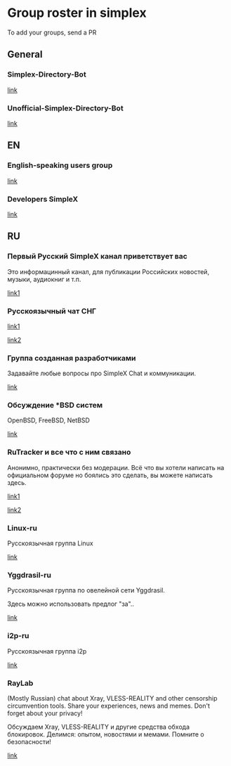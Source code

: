 # Group roster in simplex

To add your groups, send a PR

## General
### Simplex-Directory-Bot
[link](https://simplex/contact#/?v=1-4&smp=smp%3A%2F%2Fu2dS9sG8nMNURyZwqASV4yROM28Er0luVTx5X1CsMrU%3D%40smp4.simplex.im%2FeXSPwqTkKyDO3px4fLf1wx3MvPdjdLW3%23%2F%3Fv%3D1-2%26dh%3DMCowBQYDK2VuAyEAaiv6MkMH44L2TcYrt_CsX3ZvM11WgbMEUn0hkIKTOho%253D%26srv%3Do5vmywmrnaxalvz6wi3zicyftgio6psuvyniis6gco6bp6ekl4cqj4id.onion)

### Unofficial-Simplex-Directory-Bot
[link](https://simplex/contact#/?v=2-7&smp=smp%3A%2F%2FPQUV2eL0t7OStZOoAsPEV2QYWt4-xilbakvGUGOItUo%3D%40smp6.simplex.im%2FRHGkZZD2wvN7EOBmEjfA5XDNPJQtBfEo%23%2F%3Fv%3D1-3%26dh%3DMCowBQYDK2VuAyEA-pCxcyCBzjdZU9LvyRyPtzzt2uMUhIhfnBBAmo9VlDk%253D%26srv%3Dbylepyau3ty4czmn77q4fglvperknl4bi2eb2fdy2bh4jxtf32kf73yd.onion)

## EN
### English-speaking users group
[link](https://simplex.chat/contact#/?v=2-4&smp=smp%3A%2F%2FPQUV2eL0t7OStZOoAsPEV2QYWt4-xilbakvGUGOItUo%3D%40smp6.simplex.im%2Fos8FftfoV8zjb2T89fUEjJtF7y64p5av%23%2F%3Fv%3D1-2%26dh%3DMCowBQYDK2VuAyEAQqMgh0fw2lPhjn3PDIEfAKA_E0-gf8Hr8zzhYnDivRs%253D%26srv%3Dbylepyau3ty4czmn77q4fglvperknl4bi2eb2fdy2bh4jxtf32kf73yd.onion&data=%7B%22type%22%3A%22group%22%2C%22groupLinkId%22%3A%22lBPiveK2mjfUH43SN77R0w%3D%3D%22%7D)

### Developers SimpleX
[link](https://simplex.chat/contact#/?v=1-4&smp=smp%3A%2F%2FPQUV2eL0t7OStZOoAsPEV2QYWt4-xilbakvGUGOItUo%3D%40smp6.simplex.im%2FvYCRjIflKNMGYlfTkuHe4B40qSlQ0439%23%2F%3Fv%3D1-2%26dh%3DMCowBQYDK2VuAyEAHNdcqNbzXZhyMoSBjT2R0-Eb1EPaLyUg3KZjn-kmM1w%253D%26srv%3Dbylepyau3ty4czmn77q4fglvperknl4bi2eb2fdy2bh4jxtf32kf73yd.onion&data=%7B%22type%22%3A%22group%22%2C%22groupLinkId%22%3A%22PD20tcXjw7IpkkMCfR6HLA%3D%3D%22%7D)

## RU
### Первый Русский SimpleX канал приветствует вас

Это информацинный канал, для публикации Российских новостей, музыки, аудиокниг и т.п.

[link1](https://simplex.chat/contact#/?v=2-7&smp=smp%3A%2F%2Fu2dS9sG8nMNURyZwqASV4yROM28Er0luVTx5X1CsMrU%3D%40smp4.simplex.im%2FPspH59ug5rYywP-JOFxanIhHge-2F0h6%23%2F%3Fv%3D1-3%26dh%3DMCowBQYDK2VuAyEAINSmHlAedLcRpBo-YPyJvf3thxJW9-AW-6YE2WZObnQ%253D%26srv%3Do5vmywmrnaxalvz6wi3zicyftgio6psuvyniis6gco6bp6ekl4cqj4id.onion&data=%7B%22type%22%3A%22group%22%2C%22groupLinkId%22%3A%221HnhXsxrULbaCjvwbxgbZA%3D%3D%22%7D)

### Русскоязычный чат СНГ
[link1](https://simplex.chat/contact#/?v=2-5&smp=smp%3A%2F%2FPQUV2eL0t7OStZOoAsPEV2QYWt4-xilbakvGUGOItUo%3D%40smp6.simplex.im%2FnFzVBnHaA06ZDz6QBnDt0_97kf6TwIVN%23%2F%3Fv%3D1-2%26dh%3DMCowBQYDK2VuAyEAsCBe2DtqblanstD91bcb5BIublVt88QMX-oSF3Cwghk%253D%26srv%3Dbylepyau3ty4czmn77q4fglvperknl4bi2eb2fdy2bh4jxtf32kf73yd.onion&data=%7B%22type%22%3A%22group%22%2C%22groupLinkId%22%3A%22qT6uXeXPPTkr-UtME8HFeg%3D%3D%22%7D)

[link2](https://simplex.chat/contact#/?v=2-5&smp=smp%3A%2F%2Fhpq7_4gGJiilmz5Rf-CswuU5kZGkm_zOIooSw6yALRg%3D%40smp5.simplex.im%2Fv4cKchcc90GpdpAXQ9oMVv32BQ6cNeps%23%2F%3Fv%3D1-2%26dh%3DMCowBQYDK2VuAyEAcSTcL3L-EpUV6Z2U2OzzTDT1sjNeLWTvvvrVK8JDOUg%253D%26srv%3Djjbyvoemxysm7qxap7m5d5m35jzv5qq6gnlv7s4rsn7tdwwmuqciwpid.onion&data=%7B%22type%22%3A%22group%22%2C%22groupLinkId%22%3A%22Keny1n_cGT7mHpfYZVZBMQ%3D%3D%22%7D)

### Группа созданная разработчиками
Задавайте любые вопросы про SimpleX Chat и коммуникации.

[link](https://simplex.chat/contact#/?v=2-4&smp=smp%3A%2F%2Fhpq7_4gGJiilmz5Rf-CswuU5kZGkm_zOIooSw6yALRg%3D%40smp5.simplex.im%2FVXQTB0J2lLjYkgjWByhl6-1qmb5fgZHh%23%2F%3Fv%3D1-2%26dh%3DMCowBQYDK2VuAyEAI6JaEWezfSwvcoTEkk6au-gkjrXR2ew2OqZYMYBvayk%253D%26srv%3Djjbyvoemxysm7qxap7m5d5m35jzv5qq6gnlv7s4rsn7tdwwmuqciwpid.onion&data=%7B%22type%22%3A%22group%22%2C%22groupLinkId%22%3A%22ORH9OEe8Duissh-hslfeVg%3D%3D%22%7D)

### Обсуждение *BSD систем

OpenBSD, FreeBSD, NetBSD

[link](https://simplex.chat/contact#/?v=2-7&smp=smp%3A%2F%2F0YuTwO05YJWS8rkjn9eLJDjQhFKvIYd8d4xG8X1blIU%3D%40smp8.simplex.im%2FgEaGcL2vPBXj44HvQRqq1-r1YUrliEz_%23%2F%3Fv%3D1-3%26dh%3DMCowBQYDK2VuAyEAGHf0doS_lZnzggqOyyre7YORIgffFUM7Q-x_axnmcT0%253D%26srv%3Dbeccx4yfxxbvyhqypaavemqurytl6hozr47wfc7uuecacjqdvwpw2xid.onion&data=%7B%22type%22%3A%22group%22%2C%22groupLinkId%22%3A%22PsoWl47pPBk56f_CIAvV0Q%3D%3D%22%7D)

### RuTracker и все что с ним связано
Анонимно, практически без модерации. Всё что вы хотели написать на официальном форуме но боялись это сделать, вы можете написать здесь.

[link1](https://simplex.chat/contact#/?v=2-7&smp=smp%3A%2F%2FUkMFNAXLXeAAe0beCa4w6X_zp18PwxSaSjY17BKUGXQ%3D%40smp12.simplex.im%2FwL2brClvZ962j_bDFJTjkonB7S3T5_Zn%23%2F%3Fv%3D1-3%26dh%3DMCowBQYDK2VuAyEAhra6hI5AJp30PJuSAAuCceeFE4OAcUc47PRk_78Dxic%253D%26srv%3Die42b5weq7zdkghocs3mgxdjeuycheeqqmksntj57rmejagmg4eor5yd.onion&data=%7B%22type%22%3A%22group%22%2C%22groupLinkId%22%3A%224QEwQ5r5UAc0Xy4-1RoWhQ%3D%3D%22%7D)

[link2](https://simplex.chat/contact#/?v=2-7&smp=smp%3A%2F%2F1OwYGt-yqOfe2IyVHhxz3ohqo3aCCMjtB-8wn4X_aoY%3D%40smp11.simplex.im%2FjOhb8eihaPPqnDdgY6dC9uQphQ_A-mFC%23%2F%3Fv%3D1-3%26dh%3DMCowBQYDK2VuAyEAZX0dqCT2HqaM5uaxz7s_tLRe5EXACIdhQxkVHEUMqSM%253D%26srv%3D6ioorbm6i3yxmuoezrhjk6f6qgkc4syabh7m3so74xunb5nzr4pwgfqd.onion&data=%7B%22type%22%3A%22group%22%2C%22groupLinkId%22%3A%22HyLhcNBJqpQ2Zv0HzbnYfQ%3D%3D%22%7D)

### Linux-ru

Русскоязычная группа Linux

[link](https://simplex.chat/contact#/?v=2-5&smp=smp%3A%2F%2Fhpq7_4gGJiilmz5Rf-CswuU5kZGkm_zOIooSw6yALRg%3D%40smp5.simplex.im%2F5KhnHtdWd2nV6mNEF1P_H5uXcF2OF8LS%23%2F%3Fv%3D1-2%26dh%3DMCowBQYDK2VuAyEADCMOli0wPrEqw3NYAAwQlr-BoyptK5EErYvTsElwrx4%253D%26srv%3Djjbyvoemxysm7qxap7m5d5m35jzv5qq6gnlv7s4rsn7tdwwmuqciwpid.onion&data=%7B%22type%22%3A%22group%22%2C%22groupLinkId%22%3A%22kzrSDc2ylJe1CalTHsr0bg%3D%3D%22%7D)

### Yggdrasil-ru

Русскоязычная группа по овелейной сети Yggdrasil. 

Здесь можно использовать предлог "за"..

[link](https://simplex.chat/contact#/?v=2-5&smp=smp%3A%2F%2Fhpq7_4gGJiilmz5Rf-CswuU5kZGkm_zOIooSw6yALRg%3D%40smp5.simplex.im%2FlDyD10ewNm8n_mK1rIQvrkTxN29vrg8P%23%2F%3Fv%3D1-2%26dh%3DMCowBQYDK2VuAyEACmA-bBlRFv_flOYjsvhIOcdxChB-E20N7bo_WAcRjgc%253D%26srv%3Djjbyvoemxysm7qxap7m5d5m35jzv5qq6gnlv7s4rsn7tdwwmuqciwpid.onion&data=%7B%22type%22%3A%22group%22%2C%22groupLinkId%22%3A%22a6W-buNwRf6sjLiHa7O-3Q%3D%3D%22%7D)

### i2p-ru

Русскоязычная группа i2p

[link](https://simplex.chat/contact#/?v=2-7&smp=smp%3A%2F%2Fhpq7_4gGJiilmz5Rf-CswuU5kZGkm_zOIooSw6yALRg%3D%40smp5.simplex.im%2FBtEFOyN47_gOMKB78mbxxmgw9_miMbXC%23%2F%3Fv%3D1-3%26dh%3DMCowBQYDK2VuAyEAgi0qCXHwfx3opgoWzYkILsl-zrnV1ZcH--dzgJFpFjg%253D%26srv%3Djjbyvoemxysm7qxap7m5d5m35jzv5qq6gnlv7s4rsn7tdwwmuqciwpid.onion&data=%7B%22type%22%3A%22group%22%2C%22groupLinkId%22%3A%22f3aVtEhQUqnPxvuQm8tLfA%3D%3D%22%7D)

### RayLab

(Mostly Russian) chat about Xray, VLESS-REALITY and other censorship circumvention tools. Share your experiences, news and memes. Don't forget about your privacy!

Обсуждаем Xray, VLESS-REALITY и другие средства обхода блокировок. Делимся: опытом, новостями и мемами. Помните о безопасности!

[link](https://simplex.chat/contact#/?v=2-7&smp=smp%3A%2F%2FPQUV2eL0t7OStZOoAsPEV2QYWt4-xilbakvGUGOItUo%3D%40smp6.simplex.im%2FxFVaPhqvOs0jZgynYLrPXpO2Kmfp52Ww%23%2F%3Fv%3D1-3%26dh%3DMCowBQYDK2VuAyEASZUi1MvGtUpySCszn1NKZi-E6ccgCaJ0e_-I3H0Uhjk%253D%26srv%3Dbylepyau3ty4czmn77q4fglvperknl4bi2eb2fdy2bh4jxtf32kf73yd.onion&data=%7B%22type%22%3A%22group%22%2C%22groupLinkId%22%3A%22v2SI_HzptsQjsO8988qOBA%3D%3D%22%7D)
